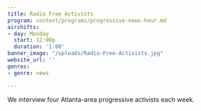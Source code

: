 ```yaml
---
title: Radio Free Activists
program: content/programs/progressive-news-hour.md
airshifts:
- day: Monday
  start: 12:00p
  duration: '1:00'
banner_image: "/uploads/Radio-Free-Activists.jpg"
website_url: ''
genres:
- genre: news

---
```

We interview four Atlanta-area progressive activists each week.